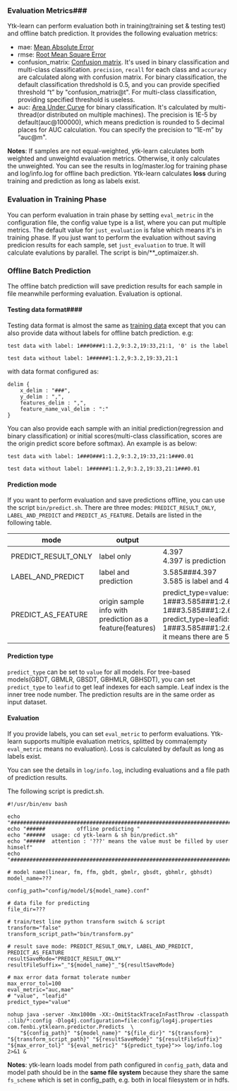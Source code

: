 ### **Evaluation Metrics**###

Ytk-learn can perform evaluation both in training(training set & testing test) and offline batch prediction. It provides the following evaluation metrics:

* mae: [Mean Absolute Error](https://en.wikipedia.org/wiki/Mean_absolute_error)
* rmse:  [Root Mean Square Error](https://en.wikipedia.org/wiki/Root_mean_square_error)
* confusion_matrix: [Confusion matrix](https://en.wikipedia.org/wiki/Confusion_matrix). It's used in binary classification and multi-class classification. ``precision``, ``recall`` for each class and ``accuracy`` are calculated along with confusion matrix. For binary classification, the default classification thredshold is 0.5, and you can provide specified threshold “t” by "confusion_matrix@t". For multi-class classification, providing specified threshold is useless.
* auc: [Area Under Curve](https://en.wikipedia.org/wiki/Receiver_operating_characteristic#Area_under_curve) for binary classification. It's calculated by multi-thread(or distributed on multiple machines). The precision is 1E-5 by default(auc@100000), which means prediction is rounded to 5 decimal places for AUC calculation. You can specify the precision to “1E-m” by “auc@m".

**Notes**:  If samples are not equal-weighted, ytk-learn calculates both weighted and unweightd evaluation metrics. Otherwise, it only calculates the unweighted. You can see the results in log/master.log for training phase and log/info.log for offline bach prediction. Ytk-learn calculates **loss** during training and prediction as long as labels exist. 

### Evaluation in Training Phase ###

You can perform evaluation in train phase by setting ``eval_metric`` in the configuration file, the config value type is a list, where you can put multiple metrics. The default value for ``just_evaluation`` is false which means it's in training phase. If you just want to perform the evaluation without saving predicion results for each sample, set ``just_evaluation`` to true. It will calculate evalutions by parallel. The script is bin/**_optimaizer.sh.

### **Offline Batch Prediction**

The offline batch prediction will save prediction results for each sample in file meanwhile performing evaluation. Evaluation is optional.

#### **Testing data format**####

Testing data format is almost the same as [training data](data_format.md) except that you can also provide data without labels for offline batch prediction. e.g:

```
test data with label: 1###0###1:1.2,9:3.2,19:33,21:1, '0' is the label

test data without label: 1######1:1.2,9:3.2,19:33,21:1
```

with data format configured as:

```
delim {
    x_delim : "###",
    y_delim : ",",
    features_delim : ",",
    feature_name_val_delim : ":"
}
```

You can also provide each sample with an initial prediction(regression and binary classification) or initial scores(multi-class classification, scores are the origin predict score before softmax). An example is as below:

```
test data with label: 1###0###1:1.2,9:3.2,19:33,21:1###0.01

test data without label: 1######1:1.2,9:3.2,19:33,21:1###0.01
```

#### Prediction mode ####

If you want to perform evaluation and save predictions offline, you can use the script ```bin/predict.sh```. There are three modes: ``PREDICT_RESULT_ONLY``, ``LABEL_AND_PREDICT`` and ``PREDICT_AS_FEATURE``. Details are listed in the following table. 

| mode                | output                                   | example                                  |
| ------------------- | ---------------------------------------- | ---------------------------------------- |
| PREDICT_RESULT_ONLY | label only                               | 4.397<br>4.397 is prediction             |
| LABEL_AND_PREDICT   | label and prediction                     | 3.585###4.397<br>3.585 is label and 4.397 is prediction |
| PREDICT_AS_FEATURE  | origin sample info with prediction as a feature(features) | predict_type=value:<br>1###3.585###1:2.60,2:5.2,3:2.22,4:4.37,gbdt_label_0:4.397<br>1###3.585###1:2.60,2:5.2,3:2.22,4:4.37 is origin sample info<br>predict_type=leafid: 1###3.585###1:2.60,2:5.2,3:2.22,4:4.37,tree_leaf_0:0.0,tree_leaf_1:6.0,tree_leaf_2:34.0,tree_leaf_3:48.0,tree_leaf_4:88.0<br> it means there are 5 trees, the leaf indexes of this sample are 0,6,34,48 and 88 |

#### Prediction type ####

``predict_type`` can be set to ``value`` for all models.  For tree-based models(GBDT, GBMLR, GBSDT, GBHMLR, GBHSDT), you can set ``predict_type`` to ``leafid`` to get leaf indexes for each sample. Leaf index is the inner tree node number. The prediction results are in the same order as input dataset.

#### Evaluation ####

If you provide labels,  you can set ``eval_metric`` to perform evaluations. Ytk-learn supports multiple evaluation metrics, splitted by comma(empty `eval_metric` means no evaluation). Loss is calculated by default as long as labels exist.

 You can see the details in ``log/info.log``, including evaluations and a file path of prediction results.

The following script is predict.sh.

```shell
#!/usr/bin/env bash

echo "########################################################################"
echo "######          offline predicting "
echo "######  usage: cd ytk-learn & sh bin/predict.sh"
echo "######  attention : '???' means the value must be filled by user himself"
echo "#########################################################################"

# model name(linear, fm, ffm, gbdt, gbmlr, gbsdt, gbhmlr, gbhsdt)
model_name=???

config_path="config/model/${model_name}.conf"

# data file for predicting
file_dir=???

# train/test line python transform switch & script
transform="false"
transform_script_path="bin/transform.py"

# result save mode: PREDICT_RESULT_ONLY, LABEL_AND_PREDICT, PREDICT_AS_FEATURE
resultSaveMode="PREDICT_RESULT_ONLY"
resultFileSuffix="_"${model_name}"_"${resultSaveMode}

# max error data format tolerate number
max_error_tol=100
eval_metric="auc,mae"
# "value", "leafid"
predict_type="value"

nohup java -server -Xmx1000m -XX:-OmitStackTraceInFastThrow -classpath .:lib/*:config -Dlog4j.configuration=file:config/log4j.properties com.fenbi.ytklearn.predictor.Predicts  \
    "${config_path}" "${model_name}" "${file_dir}" "${transform}" "${transform_script_path}" "${resultSaveMode}" "${resultFileSuffix}" "${max_error_tol}" "${eval_metric}" "${predict_type}">> log/info.log 2>&1 &
```

**Notes**:  ytk-learn loads model from path configured in ``config_path``, data and model path should be in the **same file system** because they share the same ``fs_scheme``  which is set in config_path, e.g. both in local filesystem or in hdfs.

